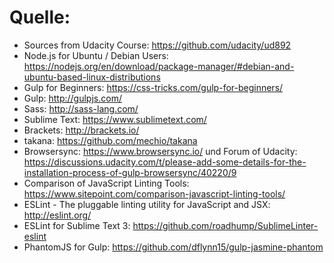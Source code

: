 # Quelle:
* Sources from Udacity Course: https://github.com/udacity/ud892
* Node.js for Ubuntu / Debian Users: https://nodejs.org/en/download/package-manager/#debian-and-ubuntu-based-linux-distributions
* Gulp for Beginners: https://css-tricks.com/gulp-for-beginners/
* Gulp: http://gulpjs.com/
* Sass: http://sass-lang.com/
* Sublime Text: https://www.sublimetext.com/
* Brackets: http://brackets.io/
* takana: https://github.com/mechio/takana
* Browsersync: https://www.browsersync.io/ und Forum of Udacity: https://discussions.udacity.com/t/please-add-some-details-for-the-installation-process-of-gulp-browsersync/40220/9
* Comparison of JavaScript Linting Tools: https://www.sitepoint.com/comparison-javascript-linting-tools/
* ESLint - The pluggable linting utility for JavaScript and JSX: http://eslint.org/
* ESLint for Sublime Text 3: https://github.com/roadhump/SublimeLinter-eslint
* PhantomJS for Gulp: https://github.com/dflynn15/gulp-jasmine-phantom
